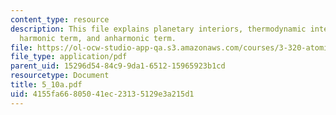 ```yaml
---
content_type: resource
description: This file explains planetary interiors, thermodynamic integration (I),
  harmonic term, and anharmonic term.
file: https://ol-ocw-studio-app-qa.s3.amazonaws.com/courses/3-320-atomistic-computer-modeling-of-materials-sma-5107-spring-2005/4155fa66805041ec23135129e3a215d1_5_10a.pdf
file_type: application/pdf
parent_uid: 15296d54-84c9-9da1-6512-15965923b1cd
resourcetype: Document
title: 5_10a.pdf
uid: 4155fa66-8050-41ec-2313-5129e3a215d1
---
```


